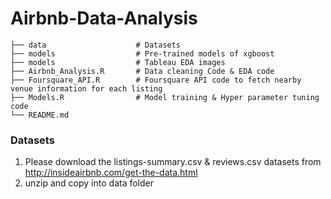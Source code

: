 # Airbnb-Data-Analysis
    
    ├── data                    # Datasets
    ├── models                  # Pre-trained models of xgboost
    ├── models                  # Tableau EDA images
    ├── Airbnb_Analysis.R       # Data cleaning Code & EDA code
    ├── Foursquare_API.R        # Foursquare API code to fetch nearby venue information for each listing
    ├── Models.R                # Model training & Hyper parameter tuning code
    └── README.md 

### Datasets

1. Please download the listings-summary.csv & reviews.csv datasets from http://insideairbnb.com/get-the-data.html
2. unzip and copy into data folder

